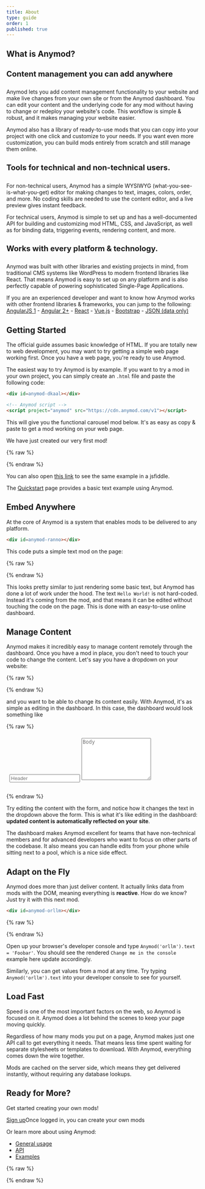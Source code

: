 ```yaml
---
title: About
type: guide
order: 1
published: true
---
```


## What is Anymod?

<h4 style="font-size: 20px;">Content management you can add anywhere</h4>

Anymod lets you add content management functionality to your website and make live changes from your own site or from the Anymod dashboard. You can edit your content and the underlying code for any mod without having to change or redeploy your website's code. This workflow is simple & robust, and it makes managing your website easier.

Anymod also has a library of ready-to-use mods that you can copy into your project with one click and customize to your needs. If you want even more customization, you can build mods entirely from scratch and still manage them online.

<h4 style="font-size: 20px;">Tools for technical and non-technical users.</h4>

For non-technical users, Anymod has a simple WYSIWYG (what-you-see-is-what-you-get) editor for making changes to text, images, colors, order, and more. No coding skills are needed to use the content editor, and a live preview gives instant feedback.

For technical users, Anymod is simple to set up and has a well-documented API for building and customizing mod HTML, CSS, and JavaScript, as well as for binding data, triggering events, rendering content, and more.

<h4 style="font-size: 20px;">Works with every platform & technology.</h4>

Anymod was built with other libraries and existing projects in mind, from traditional CMS systems like WordPress to modern frontend libraries like React. That means Anymod is easy to set up on any platform and is also perfectly capable of powering sophisticated Single-Page Applications.

If you are an experienced developer and want to know how Anymod works with other frontend libraries & frameworks, you can jump to the following:
[AngularJS 1](/v1/usage/angular-1.html) - [Angular 2+](/v1/usage/angular-2.html) - [React](/v1/usage/react.html) - [Vue.js](/v1/usage/vue.html) - [Bootstrap](/v1/usage/bootstrap.html) - [JSON (data only)](/v1/usage/data.html)

## Getting Started

<p class="tip">The official guide assumes basic knowledge of HTML. If you are totally new to web development, you may want to try getting a simple web page working first.  Once you have a web page, you're ready to use Anymod.</p>

The easiest way to try Anymod is by example. If you want to try a mod in your own project, you can simply create an `.html` file and paste the following code:

``` html
<div id=anymod-dkaal></div>

<!-- Anymod script -->
<script project="anymod" src="https://cdn.anymod.com/v1"></script>
```

This will give you the functional carousel mod below. It's as easy as copy & paste to get a mod working on your web page.

We have just created our very first mod!

{% raw %}
<div class="demo">
  <div id=anymod-dkaal></div>
</div>
{% endraw %}


You can also open [this link](https://jsfiddle.net/component/jqhv3e1h/) to see the same example in a jsfiddle.

The [Quickstart](quickstart.html) page provides a basic text example using Anymod.

## Embed Anywhere

At the core of Anymod is a system that enables mods to be delivered to any platform.

``` html
<div id=anymod-ranno></div>
```
This code puts a simple text mod on the page:

{% raw %}
<div class="demo">
  <div id=anymod-ranno></div>
</div>
{% endraw %}

This looks pretty similar to just rendering some basic text, but Anymod has done a lot of work under the hood. The text `Hello World!` is not hard-coded. Instead it's coming from the mod, and that means it can be edited without touching the code on the page. This is done with an easy-to-use online dashboard.

## Manage Content

Anymod makes it incredibly easy to manage content remotely through the dashboard. Once you have a mod in place, you don't need to touch your code to change the content. Let's say you have a dropdown on your website:


{% raw %}
<br>
<div id=anymod-nkddb></div>
{% endraw %}

and you want to be able to change its content easily. With Anymod, it's as simple as editing in the dashboard. In this case, the dashboard would look something like

{% raw %}
<div id="dashboard-1" class="demo" style="padding: 0px; border-radius: 7px; overflow: hidden;">
  <div class="card">
    <div class="card-block" style="padding: 0.5rem">
      <input type="text" class="form-control" style="max-width: 95%; margin-bottom: 20px; color: black;" v-model="title" :change="setDropdownText()" placeholder="Header">
      <textarea id="mock-dashboard-textarea" class="form-control" style="max-width: 95%; min-height: 110px;" v-model="body" placeholder="Body"></textarea>
    </div>
  </div>
</div>
<script>
  var dashboard1 = new Vue({
    el: '#dashboard-1',
    data: { title: '', body: '' },
    methods: {
      setDropdownText: function() {
        if (!window.Anymod) return
        Anymod.ready(function() {
          Anymod("nkddb").items[0].title = dashboard1.title || ''
          Anymod("nkddb").items[0].body = dashboard1.body || ''
        })
      }
    }
  })
</script>
{% endraw %}

Try editing the content with the form, and notice how it changes the text in the dropdown above the form. This is what it's like editing in the dashboard: **updated content is automatically reflected on your site**.

The dashboard makes Anymod excellent for teams that have non-technical members and for advanced developers who want to focus on other parts of the codebase. It also means you can handle edits from your phone while sitting next to a pool, which is a nice side effect.

## Adapt on the Fly

Anymod does more than just deliver content. It actually links data from mods with the DOM, meaning everything is **reactive**. How do we know? Just try it with this next mod.

``` html
<div id=anymod-orllm></div>
```
{% raw %}
<div class="demo">
  <div id=anymod-orllm></div>
</div>
{% endraw %}

Open up your browser's developer console and type `Anymod('orllm').text = 'Foobar'`. You should see the rendered `Change me in the console` example here update accordingly.

Similarly, you can get values from a mod at any time. Try typing `Anymod('orllm').text` into your developer console to see for yourself.

<!-- ## The Anymod library

Anymod is designed to cover all of the basics needed for a website: from navigation to dropdown menus, carousels, footers, and loading screens. We work with the open source community to find what developers want and then to build mods for those needs.

You can browse the library [here](), and if you have suggestions for mods you can do so [here](). -->

## Load Fast

Speed is one of the most important factors on the web, so Anymod is focused on it. Anymod does a lot behind the scenes to keep your page moving quickly.

Regardless of how many mods you put on a page, Anymod makes just one API call to get everything it needs. That means less time spent waiting for separate stylesheets or templates to download.  With Anymod, everything comes down the wire together.

Mods are cached on the server side, which means they get delivered instantly, without requiring any database lookups.

<!-- With Anymod's geographically distributed network of servers, your users will probably see faster speed -->
<!-- When using images with Anymod, you can choose to have them automatically sized according to the user's screen size. This makes mods especially fast on mobile, and also improves performance for desktop too. -->

<!-- ## Speed vs CDN -->

## Ready for More?

Get started creating your own mods!

<div id="downloads">
  <a class="button" href="https://anymod.com">Sign up</a><span class="light info">Once logged in, you can create your own mods</span>
</div>

Or learn more about using Anymod:

- [General usage](/v1/usage/index.html)
- [API](/v1/api/index.html)
- [Examples](/v1/examples/index.html)

<!-- End scripts: -->
{% raw %}
<script src="https://cdnjs.cloudflare.com/ajax/libs/tinymce/4.5.5/tinymce.min.js"></script>
<!-- Anymod script -->
<script project="anymod" src="https://cdn.anymod.com/v1"></script>
<script>
  Anymod.ready(function() {
    if (!dashboard1 || !Anymod("nkddb").items) return
    dashboard1.title = Anymod("nkddb").items[0].title
    dashboard1.body = Anymod("nkddb").items[0].body
    tinymce.init({
      selector: '#mock-dashboard-textarea',    
      min_height: 80,
      plugins: ['paste', 'code', 'hr', 'link'],
      menubar: false,
      toolbar: 'formatselect | bold italic | link hr code',
      statusbar: false,
      init_instance_callback: function (editor) {
        editor.on('change', function (e) {
          dashboard1.body = editor.getContent()
          dashboard1.setDropdownText()
        })
        editor.on('keyup', function (e) {
          dashboard1.body = editor.getContent()
          dashboard1.setDropdownText()
        })
      }
    })
  })
</script>
{% endraw %}

<style>
  .mce-tinymce { border-color: #f2f2f2 !important; }
  .mce-tinymce .mce-container { border-color: #cfd8dc !important; }
  textarea[id*='ui-tinymce-'] {
    display: none !important;
    opacity: 0 !important;
    visibility: hidden !important;
  }
  @media (max-width: 640px) {
    .mce-floatpanel {
      max-width: 100% !important;
      overflow-x: scroll;
    }
  }
</style>
